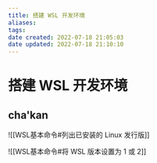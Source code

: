 ```yaml
---
title: 搭建 WSL 开发环境
aliases: 
tags: 
date created: 2022-07-18 21:05:03
date updated: 2022-07-18 21:10:10
---
```


# 搭建 WSL 开发环境
## cha'kan
![[WSL基本命令#列出已安装的 Linux 发行版]]

![[WSL基本命令#将 WSL 版本设置为 1 或 2]]

